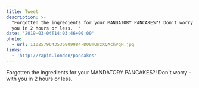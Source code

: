 ```yaml
---
title: Tweet
description: >-
  "Forgotten the ingredients for your MANDATORY PANCAKES?! Don't worry - with
  you in 2 hours or less.  "
date: '2019-03-04T14:03:46+00:00'
photo:
  - url: 1102579643536809984-D00mUWzXQAchVqH.jpg
links:
  - 'http://rapid.london/pancakes'
---
```

Forgotten the ingredients for your MANDATORY PANCAKES?! Don't worry - with you in 2 hours or less.  
